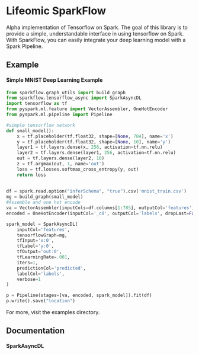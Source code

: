 # Lifeomic SparkFlow

Alpha implementation of Tensorflow on Spark. The goal of this library is to provide a simple, understandable interface 
in using tensorflow on Spark. With SparkFlow, you can easily integrate your deep learning model with a Spark Pipeline.


## Example

#### Simple MNIST Deep Learning Example

```python
from sparkflow.graph_utils import build_graph
from sparkflow.tensorflow_async import SparkAsyncDL
import tensorflow as tf
from pyspark.ml.feature import VectorAssembler, OneHotEncoder
from pyspark.ml.pipeline import Pipeline

#simple tensorflow network
def small_model():
    x = tf.placeholder(tf.float32, shape=[None, 784], name='x')
    y = tf.placeholder(tf.float32, shape=[None, 10], name='y')
    layer1 = tf.layers.dense(x, 256, activation=tf.nn.relu)
    layer2 = tf.layers.dense(layer1, 256, activation=tf.nn.relu)
    out = tf.layers.dense(layer2, 10)
    z = tf.argmax(out, 1, name='out')
    loss = tf.losses.softmax_cross_entropy(y, out)
    return loss
    
    
df = spark.read.option("inferSchema", "true").csv('mnist_train.csv')
mg = build_graph(small_model)
#Assemble and one hot encode
va = VectorAssembler(inputCols=df.columns[1:785], outputCol='features')
encoded = OneHotEncoder(inputCol='_c0', outputCol='labels', dropLast=False)

spark_model = SparkAsyncDL(
    inputCol='features',
    tensorflowGraph=mg,
    tfInput='x:0',
    tfLabel='y:0',
    tfOutput='out:0',
    tfLearningRate=.001,
    iters=1,
    predictionCol='predicted',
    labelCol='labels',
    verbose=1
)

p = Pipeline(stages=[va, encoded, spark_model]).fit(df)
p.write().save("location")

``` 

For more, visit the examples directory.


## Documentation

#### SparkAsyncDL

